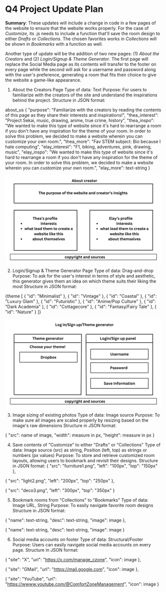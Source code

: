 # Q4 Project Update Plan
**Summary**: These updates will include a change in code in a few pages of the website to ensure that the website works properly. For the case of _Customize_, its .js needs to include a function that'll save the room design to either _Drafts_ or _Collections_. The chosen favorites works in _Collections_ will be shown in _Bookmarks_ with a function as well.

Another type of update will be the addition of two new pages: (1) _About the Creators_ and (2) _Login/Signup & Theme Generator_. The first page will replace the Social Media page as its contents will transfer to the footer on every page while the second will ask for a username and password along with the user's preference, generating a room that fits their choice to give the website a game-like appearance.


1. About the Creators Page
Type of data: Text
Purpose: For users to familiarize with the creators of the site and understand the inspirations behind the project.
Structure in JSON format:

about_us {
"purpose": "Familiarize with the creators by reading the contents of this page as they share their interests and inspirations!",
"thea_interest": "Project Sekai, music, drawing, anime, true crime, history",
"thea_inspo": "We wanted to make this type of website since it's hard to rearrange a room if you don't have any inspiration for the theme of your room. In order to solve this problem, we decided to make a website wherein you can customize your own room.",
"thea_more": "Fav STEM subject: Bio because I hate computing",
"elay_interest": "F1, biking, adventures, pink, drawing, music",
"elay_inspo": "We wanted to make this type of website since it's hard to rearrange a room if you don't have any inspiration for the theme of your room. In order to solve this problem, we decided to make a website wherein you can customize your own room.",
"elay_more": text-string
}

![](About.png) 
   
2. Login/Signup & Theme Generator Page
Type of data: Drag-and-drop
Purpose: To ask for the user's interest in terms of style and aesthetic, this generator gives them an idea on which theme suits their liking the most
Structure in JSON format:

{theme [
{
"id": "Minimalist"
},
{
"id": "Vintage"
},
{
"id": "Coastal"
},
{
"id": "Luxury Glam"
},
{
"id": "Futuristic"
},
{
"id": "Anime/Pop Culture"
},
{
"id": "Dark Academia"
},
{
"id": "Cottagecore"
},
{
"id": "Fantasy/Fairy Tale"
},
{
"id": "Nature"
}
]}

![](LoginSignupTheme.png)

3. Image sizing of existing photos
Type of data: Image source
Purpose: To make sure all images are scaled properly by resizing based on the image's raw dimensions
Structure in JSON format:

{
"src": name of image,
"width": measure in px,
"height": measure in px
}

4. Save contents of "Customize" to either "Drafts" or "Collections"
Type of data: Image source (src) as string, Position (left, top) as strings or numbers (px values)
Purpose: To store and retrieve customized room layouts, allowing users to bookmark and revisit their designs.
Structure in JSON format:
{
"src": "furniture1.png",
"left": "100px",
"top": "150px"
},

{
"src": "light2.png",
"left": "200px",
"top": "250px"
},

{
"src": "deco3.png",
"left": "300px",
"top": "350px"
}

5. Bookmark rooms from "Collections" to "Bookmarks"
Type of data: Image URL, String
Purpose: To easily navigate favorite room designs
Structure in JSON format:

{
"name": text-string,
"desc": text-string,
"image": image
},

{
"name": text-string,
"desc": text-string,
"image": image
}

6. Social media accounts on footer
Type of data: Structural/Footer
Purpose: Users can easily navigate social media accounts on every page.
Structure in JSON format:

{
"site": "X",
"url": "https://x.com/manage_czone",
"icon": image
},

{
"site": "GMail",
"url": "https://mail.google.com",
"icon": image
},

{
"site": "YouTube",
"url": "https://wwww.youtube.com/@ComfortZoneManagement",
"icon": image
}
